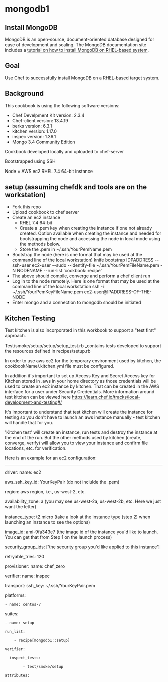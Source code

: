 # mongodb1

## Install MongoDB

MongoDB is an open-source, document-oriented database designed for ease of development and scaling.  The MongoDB documentation site includes a [tutorial on how to install MongoDB on RHEL-based system](http://docs.mongodb.org/manual/tutorial/install-mongodb-on-red-hat-centos-or-fedora-linux/).

## Goal

Use Chef to successfully install MongoDB on a RHEL-based target system.

## Background

This cookbook is using the following software versions:
- Chef Develpment Kit version: 2.3.4
- Chef-client version: 13.4.19
- berks version: 6.3.1
- kitchen version: 1.17.0
- inspec version: 1.36.1
- Mongo 3.4 Community Edition

Cookbook developed locally and uploaded to chef-server

Bootstrapped using SSH

Node = AWS ec2 RHEL 7.4 64-bit instance

## setup (assuming chefdk and tools are on the workstation)

- Fork this repo
- Upload cookbook to chef server
- Create an ec2 instance
    - RHEL 7.4 64-bit
    - Create a .pem key when creating the instance if one not already created.  Option available when creating the instance         and needed for bootstrapping the node and accessing the node in local mode using the methods below.
    - Store the .pem in ~/.ssh/YourPemName.pem
- Bootstrap the node (here is one format that may be used at the command line of the local workstation)
  knife bootstrap IDPADDRESS --ssh-user ec2-user --sudo --identify-file ~/.ssh/YourPemFileName.pem -N NODENAME --run-list 'cookbook::recipe'
- The above should compile, converge and perform a chef client run
- Log in to the node remotely.  Here is one format that may be used at the command line of the local workstation
        ssh -i ~/.ssh/YourPemKeyFileName.pem ec2-user@IPADDRESS-OF-THE-NODE
- Enter mongo and a connection to mongodb should be initiated

## Kitchen Testing

Test kitchen is also incorporated in this workbook to support a "test first" approach.

Test/smoke/setup/setup/setup_test.rb _contains tests developed to support the resources defined in recipes/setup.rb

In order to use aws ec2 for the temporary environment used by kitchen, the cookbookName/.kitchen.yml file must be configured. 

In addition it's important to set up Access Key and Secret Access key for Kitchen stored in .aws in your home directory as those credentials will be used to create an ec2 instance by kitchen.  That can be created in the AWS interface for a user under Security Credentials.  More information around test kitchen can be viewed here https://learn.chef.io/tracks/local-development-and-testing#/

It's important to understand that test kitchen will create the instance for testing so you don't have to launch an aws instance manually - test kitchen will handle that for you.

'Kitchen test' will create an instance, run tests and destroy the instance at the end of the run.  But the other methods used by kitchen (create, converge, verify) will allow you to view your instance and confirm file locations, etc. for verification.

Here is an example for an ec2 configuration:

---
driver:
  name: ec2
  
  aws_ssh_key_id: YourKeyPair (do not inclulde the .pem)
  
  region: aws region, i.e., us-west-2, etc.
  
  availability_zone: a (you may see us-west-2a, us-west-2b, etc.  Here we just want the letter)
  
  instance_type: t2.micro (take a look at the instance type (step 2) when launching an instance to see the options)
  
  image_id: ami-9fa343e7 (the image id of the instance you'd like to launch.  You can get that from Step 1 on the launch                                process)
  
  security_group_ids: ['the security group you'd like applied to this instance']
  
  retryable_tries: 120

provisioner:
  name: chef_zero

verifier:
  name: inspec

transport:
  ssh_key: ~/.ssh/YourKeyPair.pem

platforms:
    
    - name: centos-7

suites:

    - name: setup 
    
    run_list:
    
        - recipe[mongodb1::setup]
        
    verifier:
    
      inspect_tests:
      
            - test/smoke/setup
            
    attributes:
    

      








